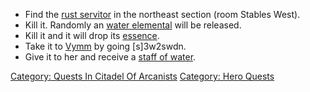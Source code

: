 -   Find the [rust servitor](Rusty_Servitor "wikilink") in the northeast
    section (room Stables West).
-   Kill it. Randomly an [water
    elemental](Wrathful_Water_Elemental "wikilink") will be released.
-   Kill it and it will drop its [essence](Water_Essence "wikilink").
-   Take it to [Vymm](Vymm "wikilink") by going \[s\]3w2swdn.
-   Give it to her and receive a [staff of
    water](Staff_Of_Water "wikilink").

[Category: Quests In Citadel Of
Arcanists](Category:_Quests_In_Citadel_Of_Arcanists "wikilink")
[Category: Hero Quests](Category:_Hero_Quests "wikilink")
